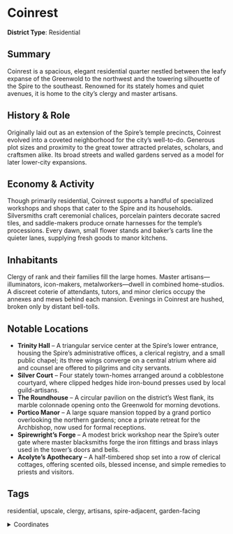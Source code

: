 # Coinrest

**District Type**: Residential

## Summary

Coinrest is a spacious, elegant residential quarter nestled between the leafy expanse of the Greenwold to the northwest and the towering silhouette of the Spire to the southeast. Renowned for its stately homes and quiet avenues, it is home to the city’s clergy and master artisans.

## History & Role

Originally laid out as an extension of the Spire’s temple precincts, Coinrest evolved into a coveted neighborhood for the city’s well-to-do. Generous plot sizes and proximity to the great tower attracted prelates, scholars, and craftsmen alike. Its broad streets and walled gardens served as a model for later lower-city expansions.

## Economy & Activity

Though primarily residential, Coinrest supports a handful of specialized workshops and shops that cater to the Spire and its households. Silversmiths craft ceremonial chalices, porcelain painters decorate sacred tiles, and saddle-makers produce ornate harnesses for the temple’s processions. Every dawn, small flower stands and baker’s carts line the quieter lanes, supplying fresh goods to manor kitchens.

## Inhabitants

Clergy of rank and their families fill the large homes. Master artisans—illuminators, icon-makers, metalworkers—dwell in combined home-studios. A discreet coterie of attendants, tutors, and minor clerics occupy the annexes and mews behind each mansion. Evenings in Coinrest are hushed, broken only by distant bell-tolls.

## Notable Locations

- **Trinity Hall** – A triangular service center at the Spire’s lower entrance, housing the Spire’s administrative offices, a clerical registry, and a small public chapel; its three wings converge on a central atrium where aid and counsel are offered to pilgrims and city servants.
- **Silver Court** – Four stately town-homes arranged around a cobblestone courtyard, where clipped hedges hide iron-bound presses used by local guild-artisans.  
- **The Roundhouse** – A circular pavilion on the district’s West flank, its marble colonnade opening onto the Greenwold for morning devotions.  
- **Portico Manor** – A large square mansion topped by a grand portico overlooking the northern gardens; once a private retreat for the Archbishop, now used for formal receptions.  
- **Spirewright’s Forge** – A modest brick workshop near the Spire’s outer gate where master blacksmiths forge the iron fittings and brass inlays used in the tower’s doors and bells.  
- **Acolyte’s Apothecary** – A half-timbered shop set into a row of clerical cottages, offering scented oils, blessed incense, and simple remedies to priests and visitors.

## Tags

residential, upscale, clergy, artisans, spire-adjacent, garden-facing

<details>
<summary>Coordinates</summary>

- [4156,4698]
- [4166,5190]
- [5320,5190]
- [5312,5152]
- [4704,4462]
- [4430,4476]
- [4352,4672]

</details>
